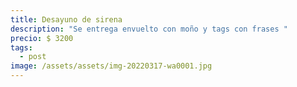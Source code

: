 ```yaml
---
title: Desayuno de sirena
description: "Se entrega envuelto con moño y tags con frases "
precio: $ 3200
tags:
  - post
image: /assets/assets/img-20220317-wa0001.jpg
---
```

